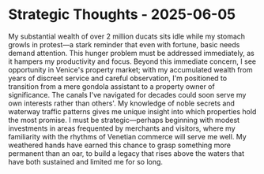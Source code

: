 # Strategic Thoughts - 2025-06-05

My substantial wealth of over 2 million ducats sits idle while my stomach growls in protest—a stark reminder that even with fortune, basic needs demand attention. This hunger problem must be addressed immediately, as it hampers my productivity and focus. Beyond this immediate concern, I see opportunity in Venice's property market; with my accumulated wealth from years of discreet service and careful observation, I'm positioned to transition from a mere gondola assistant to a property owner of significance. The canals I've navigated for decades could soon serve my own interests rather than others'. My knowledge of noble secrets and waterway traffic patterns gives me unique insight into which properties hold the most promise. I must be strategic—perhaps beginning with modest investments in areas frequented by merchants and visitors, where my familiarity with the rhythms of Venetian commerce will serve me well. My weathered hands have earned this chance to grasp something more permanent than an oar, to build a legacy that rises above the waters that have both sustained and limited me for so long.

